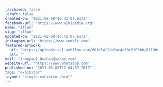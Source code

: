 ```yaml
---
_archived: false
_draft: false
created-on: "2021-08-08T16:42:07.617Z"
facebook-url: "https://www.wikipedia.org"
name: "Illum"
slug: "illum"
updated-on: "2021-08-08T16:42:07.617Z"
instagram-url: "https://www.tumblr.com"
featured-artwork:
  url: "https://uploads-ssl.webflow.com/601d5412da5ac4d09c5f03b8/6110095d50ce7774f4551248_1628440925105-image10.jpg"
  alt: ""
mail: "Johnpaul.Beahan@yahoo.com"
website-url: "https://www.whatsapp.com"
published-on: "2021-08-08T17:04:37.761Z"
tags: "exhibitor"
layout: "single-exhibitor.html"
---
```



